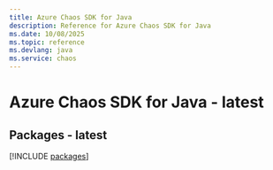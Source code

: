 ```yaml
---
title: Azure Chaos SDK for Java
description: Reference for Azure Chaos SDK for Java
ms.date: 10/08/2025
ms.topic: reference
ms.devlang: java
ms.service: chaos
---
```

# Azure Chaos SDK for Java - latest
## Packages - latest
[!INCLUDE [packages](chaos-index.md)]